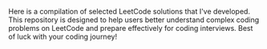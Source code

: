 Here is a compilation of selected LeetCode solutions that I've developed. This repository is designed to help users better understand complex coding problems on LeetCode and prepare effectively for coding interviews. Best of luck with your coding journey!

